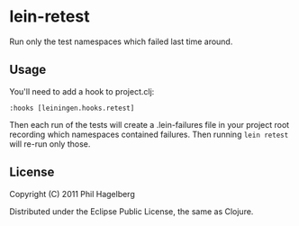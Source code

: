 # lein-retest

Run only the test namespaces which failed last time around.

## Usage

You'll need to add a hook to project.clj:

    :hooks [leiningen.hooks.retest]

Then each run of the tests will create a .lein-failures file in your
project root recording which namespaces contained failures. Then
running `lein retest` will re-run only those.

## License

Copyright (C) 2011 Phil Hagelberg

Distributed under the Eclipse Public License, the same as Clojure.
